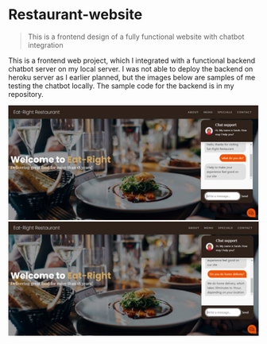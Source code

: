 # Restaurant-website

> This is a frontend design of a fully functional website with chatbot integration

This is a frontend web project, which I integrated with a functional backend chatbot server on my local server. I was not able to deploy the backend on heroku server as I earlier planned, but the images below are samples of me testing the chatbot locally. The sample code for the backend is in my repository.

![](Chatbot-sample.JPG)
![](Chatbot-sample-2.JPG)
